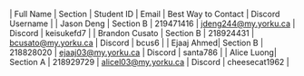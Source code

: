 | Full Name  | Section   | Student ID | Email                | Best Way to Contact | Discord Username |
| Jason Deng | Section B | 219471416  | jdeng244@my.yorku.ca | Discord             | keisukefd7       |
| Brandon Cusato | Section B | 218924431 | bcusato@my.yorku.ca | Discord           | bcus6            |
| Ejaaj Ahmed| Section B | 218828020  | ejaaj03@my.yorku.ca  | Discord             | santa786         |
| Alice Luong| Section A | 218929729  | alicel03@my.yorku.ca | Discord             | cheesecat1962    |
